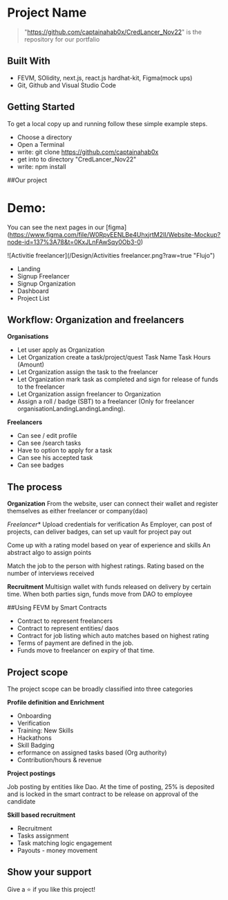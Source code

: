# Project Name

> "https://github.com/captainahab0x/CredLancer_Nov22" is the repository for our portfalio 

## Built With

- FEVM, SOlidity, next.js, react.js hardhat-kit, Figma(mock ups)
- Git, Github and Visual Studio Code

## Getting Started

To get a local copy up and running follow these simple example steps.

- Choose a directory
- Open a Terminal
- write: git clone https://github.com/captainahab0x
- get into to directory "CredLancer_Nov22"
- write: npm install

##Our project

# Demo:
You can see the next pages in our [figma] (https://www.figma.com/file/W0RpvEENLBe4UhxjrtM2II/Website-Mockup?node-id=137%3A78&t=0KxJLnFAwSqy0Ob3-0) 

![Activitie freelancer](/Design/Activities freelancer.png?raw=true "Flujo")

- Landing
- Signup Freelancer
- Signup Organization 
- Dashboard
- Project List


## Workflow: Organization and freelancers

**Organisations**

- Let user apply as Organization
- Let Organization create a task/project/quest
    Task Name
    Task Hours (Amount)
- Let Organization  assign the task to the freelancer
- Let Organization mark task as completed and sign for release of funds to the freelancer
- Let Organization  assign freelancer to Organization
- Assign a roll / badge (SBT) to a freelancer (Only for freelancer organisationLandingLandingLanding).

**Freelancers**

- Can see / edit profile
- Can see /search tasks
- Have to option to apply for a task
- Can see his accepted task
- Can see badges


## The process
**Organization**
From the website, user can connect their wallet and register themselves as either freelancer or company(dao)

*Freelancer**
Upload credentials for verification 
As Employer, can post of projects, can deliver badges, can set up vault for project pay out

Come up with a rating model based on year of experience and skills
An abstract algo to assign points

Match the job to the person with highest ratings. 
Rating based on the number of interviews received

**Recruitment**
Multisign wallet with funds released on delivery by certain time.
When both parties sign, funds move from DAO to employee


##Using FEVM by Smart Contracts

- Contract to represent freelancers
- Contract to represent entities/ daos
- Contract for job listing which auto matches based on highest rating
- Terms of payment are defined in the job.
- Funds move to freelancer on expiry of that time. 


## Project scope

The project scope can be broadly classified into three categories

**Profile definition and Enrichment**

- Onboarding
- Verification
- Training: New Skills
- Hackathons
- Skill Badging
- erformance on assigned tasks based (Org authority)
- Contribution/hours & revenue 		

**Project postings**

Job posting by entities like Dao. At the time of posting, 25% is deposited and is locked in the smart contract to be release on approval of the candidate

**Skill based recruitment**

- Recruitment
- Tasks assignment
- Task matching logic
engagement
- Payouts - money movement

## Show your support

Give a ⭐️ if you like this project!




